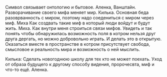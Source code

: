 Символ связывает онтологию и бытовое. Аленка, Ванштайн.
Разворачивание своего мифа меняет мир. Килька.
Основная беда разоврванность с миром, поэтому надо соедениться с миром через миф. Миха
Как создвать такие миф в который люди войдут и будут жить. Миха.
Как внутри меня строиться связи мифов. Увидеть и так понять чтобы обнаружилась возможность поля в котром нельзя друг друга дергать, но можно добровольно играть. И делать это в открытую.
Оказаться вместе в пространстве в котром присутствует свобода, смысловое и реальность мира и возможность о ней мыслить.

Килька: Сделать новогоднюю школу для тех кто не может поехать.
Уход от образа будущего к другому способу видения, пророчесвта, миф и что-то ещё. Аленка.


